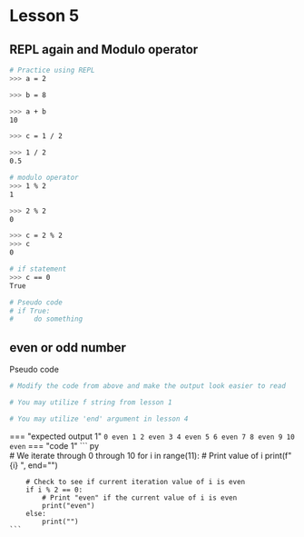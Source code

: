 # Lesson 5

## REPL again and Modulo operator

``` bash
# Practice using REPL
>>> a = 2

>>> b = 8

>>> a + b
10

>>> c = 1 / 2

>>> 1 / 2
0.5

# modulo operator
>>> 1 % 2
1

>>> 2 % 2
0

>>> c = 2 % 2
>>> c
0

# if statement
>>> c == 0
True

# Pseudo code
# if True:
#     do something
```

## even or odd number

Pseudo code
``` py
# Modify the code from above and make the output look easier to read

# You may utilize f string from lesson 1

# You may utilize 'end' argument in lesson 4 
```

=== "expected output 1"
    ```
    0 even
    1
    2 even
    3
    4 even
    5
    6 even
    7
    8 even
    9
    10 even
    ```
=== "code 1"
    ``` py   
    # We iterate through 0 through 10
    for i in range(11):
        # Print value of i
        print(f"{i} ", end="")

        # Check to see if current iteration value of i is even
        if i % 2 == 0:
            # Print "even" if the current value of i is even 
            print("even")
        else:
            print("") 
    ```